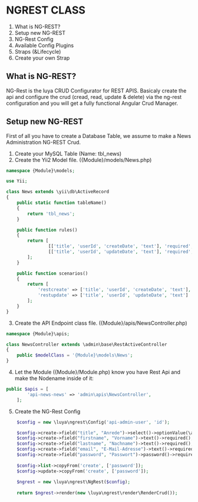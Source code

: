 NGREST CLASS
============
1. What is NG-REST?
2. Setup new NG-REST
3. NG-Rest Config
4. Available Config Plugins
5. Straps (&Lifecycle)
6. Create your own Strap

What is NG-REST?
----------------
NG-Rest is the luya CRUD Configurator for REST APIS. Basicaly create the api and configure the crud (cread, read, update & delete) via the ng-rest configuration and you will get a fully functional Angular Crud Manager.

Setup new NG-REST
-----------------
First of all you have to create a Database Table, we assume to make a News Administration NG-REST Crud. 
1. Create your MySQL Table (Name: tbl_news)   
2. Create the Yii2 Model file. ({Module}/models/News.php)
```php
namespace {Module}\models;

use Yii;

class News extends \yii\db\ActiveRecord
{
	public static function tableName()
	{
		return 'tbl_news';
	}

	public function rules()
	{
		return [
				[['title', 'userId', 'createDate', 'text'], 'required', 'on' => 'restcreate'],
				[['title', 'userId', 'updateDate', 'text'], 'required', 'on' => 'restupdate']
		];
	}

    public function scenarios()
    {
        return [
            'restcreate' => ['title', 'userId', 'createDate', 'text'],
            'restupdate' => ['title', 'userId', 'updateDate', 'text']
        ];
    }
}
```
3. Create the API Endpoint class file. ({Module}/apis/NewsController.php)
```php
namespace {Module}\apis;

class NewsController extends \admin\base\RestActiveController
{   
    public $modelClass = '{Module}\models\News';
}
```
4. Let the Module ({Module}/Module.php) know you have Rest Api and make the Nodename inside of it:
```php
public $apis = [
        'api-news-news' => 'admin\apis\NewsController',
    ];
```
5. Create the NG-Rest Config
```php
	$config = new \luya\ngrest\Config('api-admin-user', 'id');

    $config->create->field("title", "Anrede")->select()->optionValue(\admin\models\User::getTitles());
	$config->create->field("firstname", "Vorname")->text()->required();
	$config->create->field("lastname", "Nachname")->text()->required();
	$config->create->field("email", "E-Mail-Adresse")->text()->required();
	$config->create->field("password", "Passwort")->password()->required();
    
    $config->list->copyFrom('create', ['password']);
	$config->update->copyFrom('create', ['password']);
	
    $ngrest = new \luya\ngrest\NgRest($config);
    
    return $ngrest->render(new \luya\ngrest\render\RenderCrud());
```

